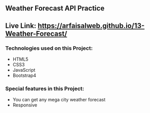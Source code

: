## Weather Forecast API Practice

## Live Link: https://arfaisalweb.github.io/13-Weather-Forecast/

### Technologies used on this Project:

- HTML5
- CSS3
- JavaScript
- Bootstrap4

### Special features in this Project:

- You can get any mega city weather forecast
- Responsive
